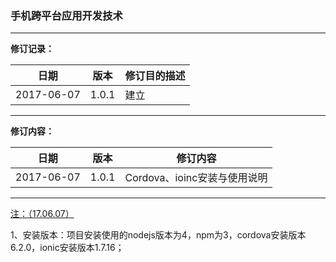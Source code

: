 ### 手机跨平台应用开发技术

****

**修订记录：**

| 日期         | 版本    | 修订目的描述 |
| ---------- | ----- | ------ | 
| 2017-06-07 | 1.0.1 | 建立     |

****

**修订内容：**

| 日期         | 版本    | 修订内容                 |
| ---------- | ----- | -------------------- |
| 2017-06-07 | 1.0.1 | Cordova、ioinc安装与使用说明 |

****

<u>注：（17.06.07）</u>

1、安装版本：项目安装使用的nodejs版本为4，npm为3，cordova安装版本6.2.0，ionic安装版本1.7.16；
